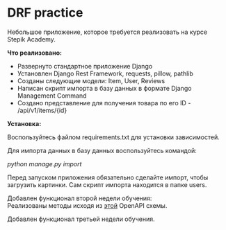 # DRF practice

Небольшое приложение, которое требуется реализовать на курсе Stepik Academy.

**Что реализовано:**
- Развернуто стандартное приложение Django
- Установлен Django Rest Framework, requests, pillow, pathlib
- Созданы следующие модели: Item, User, Reviews
- Написан скрипт импорта в базу данных в формате Django Management Command
- Создано представлениe для получения товара по его ID - /api/v1/items/{id}

**Установка:**

Воспользуйтесь файлом requirements.txt для установки зависимостей.

Для импорта данных в базу данных воспользуйтесь командой:

*python manage.py import*

Перед запуском приложения обязательно сделайте импорт, чтобы загрузить картинки.
Сам скрипт импорта находится в папке users.

Добавлен функционал второй недели обучения:  
Реализованы методы исходя из [этой](https://editor.swagger.io/?url=https://gist.githubusercontent.com/k0t3n/f2207e98bdc80c81ee54dc011366f385/raw/schema.json) OpenAPI схемы.

Добавлен функционал третьей недели обучения.